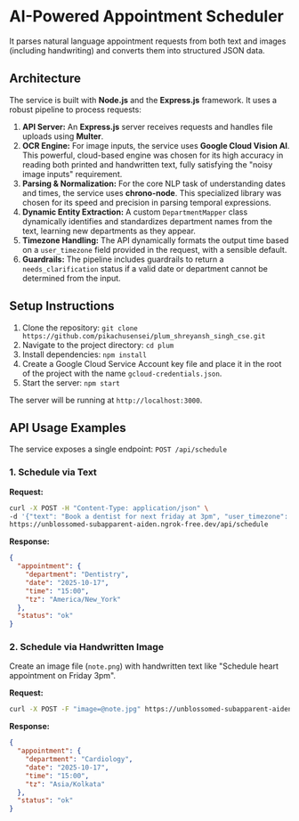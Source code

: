 # AI-Powered Appointment Scheduler

It parses natural language appointment requests from both text and images (including handwriting) and converts them into structured JSON data.

## Architecture

The service is built with **Node.js** and the **Express.js** framework. It uses a robust pipeline to process requests:

1.  **API Server:** An **Express.js** server receives requests and handles file uploads using **Multer**.
2.  **OCR Engine:** For image inputs, the service uses **Google Cloud Vision AI**. This powerful, cloud-based engine was chosen for its high accuracy in reading both printed and handwritten text, fully satisfying the "noisy image inputs" requirement.
3.  **Parsing & Normalization:** For the core NLP task of understanding dates and times, the service uses **chrono-node**. This specialized library was chosen for its speed and precision in parsing temporal expressions.
4.  **Dynamic Entity Extraction:** A custom `DepartmentMapper` class dynamically identifies and standardizes department names from the text, learning new departments as they appear.
5.  **Timezone Handling:** The API dynamically formats the output time based on a `user_timezone` field provided in the request, with a sensible default.
6.  **Guardrails:** The pipeline includes guardrails to return a `needs_clarification` status if a valid date or department cannot be determined from the input.

## Setup Instructions

1.  Clone the repository:
    `git clone https://github.com/pikachusensei/plum_shreyansh_singh_cse.git`
2.  Navigate to the project directory:
    `cd plum`
3.  Install dependencies:
    `npm install`
4.  Create a Google Cloud Service Account key file and place it in the root of the project with the name `gcloud-credentials.json`.
5.  Start the server:
    `npm start`

The server will be running at `http://localhost:3000`.

## API Usage Examples

The service exposes a single endpoint: `POST /api/schedule`

### 1. Schedule via Text

**Request:**
```bash
curl -X POST -H "Content-Type: application/json" \
-d '{"text": "Book a dentist for next friday at 3pm", "user_timezone": "America/New_York"}' \
https://unblossomed-subapparent-aiden.ngrok-free.dev/api/schedule
```
**Response:**
```json
{
  "appointment": {
    "department": "Dentistry",
    "date": "2025-10-17",
    "time": "15:00",
    "tz": "America/New_York"
  },
  "status": "ok"
}
```

### 2. Schedule via Handwritten Image

Create an image file (`note.png`) with handwritten text like "Schedule heart appointment on Friday 3pm".

**Request:**
```bash
curl -X POST -F "image=@note.jpg" https://unblossomed-subapparent-aiden.ngrok-free.dev/api/schedule
```
**Response:**
```json
{
  "appointment": {
    "department": "Cardiology",
    "date": "2025-10-17",
    "time": "15:00",
    "tz": "Asia/Kolkata"
  },
  "status": "ok"
}
```
